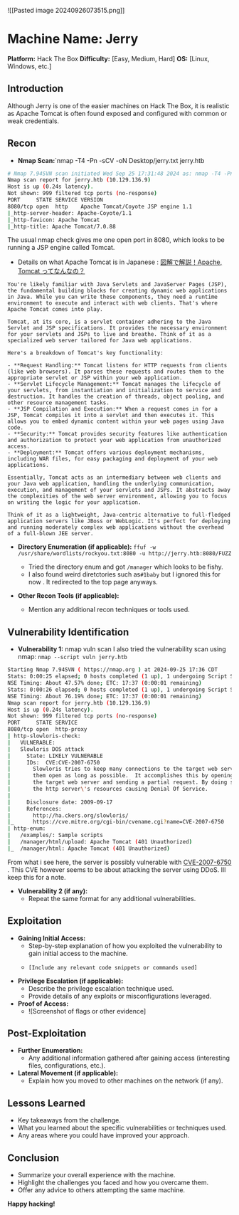 ![[Pasted image 20240926073515.png]]
# Machine Name: Jerry
**Platform:** Hack The Box
**Difficulty:** [Easy, Medium, Hard]
**OS:** [Linux, Windows, etc.]

## Introduction

Although Jerry is one of the easier machines on Hack The Box, it is realistic as Apache Tomcat is often found exposed and configured with common or weak credentials.

## Recon

* **Nmap Scan:**`nmap -T4 -Pn -sCV -oN Desktop/jerry.txt jerry.htb

```bash
# Nmap 7.94SVN scan initiated Wed Sep 25 17:31:48 2024 as: nmap -T4 -Pn -sCV -oN Desktop/jerry.txt jerry.htb
Nmap scan report for jerry.htb (10.129.136.9)
Host is up (0.24s latency).
Not shown: 999 filtered tcp ports (no-response)
PORT     STATE SERVICE VERSION
8080/tcp open  http    Apache Tomcat/Coyote JSP engine 1.1
|_http-server-header: Apache-Coyote/1.1
|_http-favicon: Apache Tomcat
|_http-title: Apache Tomcat/7.0.88
```

The usual nmap check gives me one open port in 8080, which looks to be running a JSP engine called Tomcat. 
- Details on what Apache Tomcat is in Japanese : [図解で解説！Apache, Tomcat ってなんなの？](https://qiita.com/tanayasu1228/items/11e22a18dbfa796745b5)
```text
You're likely familiar with Java Servlets and JavaServer Pages (JSP), the fundamental building blocks for creating dynamic web applications in Java. While you can write these components, they need a runtime environment to execute and interact with web clients. That's where Apache Tomcat comes into play.

Tomcat, at its core, is a servlet container adhering to the Java Servlet and JSP specifications. It provides the necessary environment for your servlets and JSPs to live and breathe. Think of it as a specialized web server tailored for Java web applications.

Here's a breakdown of Tomcat's key functionality:

- **Request Handling:** Tomcat listens for HTTP requests from clients (like web browsers). It parses these requests and routes them to the appropriate servlet or JSP within your web application.
- **Servlet Lifecycle Management:** Tomcat manages the lifecycle of your servlets, from instantiation and initialization to service and destruction. It handles the creation of threads, object pooling, and other resource management tasks.
- **JSP Compilation and Execution:** When a request comes in for a JSP, Tomcat compiles it into a servlet and then executes it. This allows you to embed dynamic content within your web pages using Java code.
- **Security:** Tomcat provides security features like authentication and authorization to protect your web application from unauthorized access.
- **Deployment:** Tomcat offers various deployment mechanisms, including WAR files, for easy packaging and deployment of your web applications.

Essentially, Tomcat acts as an intermediary between web clients and your Java web application, handling the underlying communication, execution, and management of your servlets and JSPs. It abstracts away the complexities of the web server environment, allowing you to focus on writing the logic for your application.

Think of it as a lightweight, Java-centric alternative to full-fledged application servers like JBoss or WebLogic. It's perfect for deploying and running moderately complex web applications without the overhead of a full-blown JEE server.
```

* **Directory Enumeration (if applicable):** `ffuf -w /usr/share/wordlists/rockyou.txt:8080 -u http://jerry.htb:8080/FUZZ`
    - Tried the directory enum and got `/manager` which looks to be fishy.
    - I also found weird diretctories such as`#1baby` but I ignored this for now . It redirected to the top page anyways.



* **Other Recon Tools (if applicable):**
    * Mention any additional recon techniques or tools used.

## Vulnerability Identification

* **Vulnerability 1:** nmap vuln scan
I also tried the vulnerability scan using nmap: `nmap --script vuln jerry.htb`

```bash
Starting Nmap 7.94SVN ( https://nmap.org ) at 2024-09-25 17:36 CDT
Stats: 0:00:25 elapsed; 0 hosts completed (1 up), 1 undergoing Script Scan
NSE Timing: About 47.57% done; ETC: 17:37 (0:00:01 remaining)
Stats: 0:00:26 elapsed; 0 hosts completed (1 up), 1 undergoing Script Scan
NSE Timing: About 76.19% done; ETC: 17:37 (0:00:01 remaining)
Nmap scan report for jerry.htb (10.129.136.9)
Host is up (0.24s latency).
Not shown: 999 filtered tcp ports (no-response)
PORT     STATE SERVICE
8080/tcp open  http-proxy
| http-slowloris-check: 
|   VULNERABLE:
|   Slowloris DOS attack
|     State: LIKELY VULNERABLE
|     IDs:  CVE:CVE-2007-6750
|       Slowloris tries to keep many connections to the target web server open and hold
|       them open as long as possible.  It accomplishes this by opening connections to
|       the target web server and sending a partial request. By doing so, it starves
|       the http server\'s resources causing Denial Of Service.
|       
|     Disclosure date: 2009-09-17
|     References:
|       http://ha.ckers.org/slowloris/
|_      https://cve.mitre.org/cgi-bin/cvename.cgi?name=CVE-2007-6750
| http-enum: 
|   /examples/: Sample scripts
|   /manager/html/upload: Apache Tomcat (401 Unauthorized)
|_  /manager/html: Apache Tomcat (401 Unauthorized)

```

From what i see here, the server is possibly vulnerable with [CVE-2007-6750](https://access.redhat.com/security/cve/cve-2007-6750) . This CVE however seems to be about attacking the server using DDoS. Ill keep this for a note.

* **Vulnerability 2 (if any):**
    * Repeat the same format for any additional vulnerabilities.

## Exploitation

* **Gaining Initial Access:**
    * Step-by-step explanation of how you exploited the vulnerability to gain initial access to the machine.
    * ```
      [Include any relevant code snippets or commands used]
      ```
* **Privilege Escalation (if applicable):**
    * Describe the privilege escalation technique used.
    * Provide details of any exploits or misconfigurations leveraged.
* **Proof of Access:**
    * ![Screenshot of flags or other evidence]

## Post-Exploitation

* **Further Enumeration:**
    * Any additional information gathered after gaining access (interesting files, configurations, etc.).
* **Lateral Movement (if applicable):**
    * Explain how you moved to other machines on the network (if any).

## Lessons Learned

* Key takeaways from the challenge.
* What you learned about the specific vulnerabilities or techniques used.
* Any areas where you could have improved your approach.

## Conclusion

* Summarize your overall experience with the machine.
* Highlight the challenges you faced and how you overcame them.
* Offer any advice to others attempting the same machine.

**Happy hacking!**